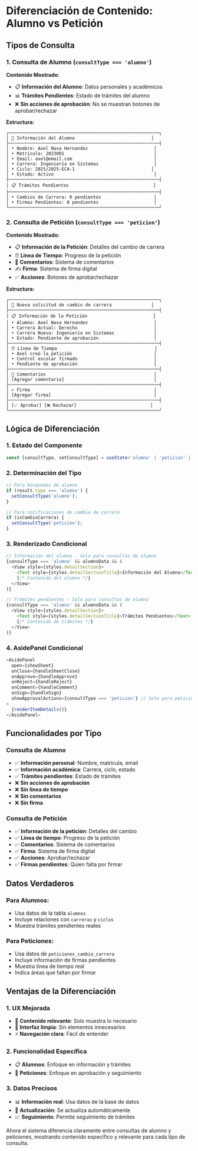 # Diferenciación de Contenido: Alumno vs Petición

## Tipos de Consulta

### **1. Consulta de Alumno** (`consultType === 'alumno'`)

**Contenido Mostrado:**
- 📋 **Información del Alumno**: Datos personales y académicos
- 📊 **Trámites Pendientes**: Estado de trámites del alumno
- ❌ **Sin acciones de aprobación**: No se muestran botones de aprobar/rechazar

**Estructura:**
```
┌─────────────────────────────────────────────────────────┐
│ 👤 Información del Alumno                             │
├─────────────────────────────────────────────────────────┤
│ • Nombre: Axel Nava Hernandez                         │
│ • Matrícula: 2023001                                  │
│ • Email: axel@email.com                               │
│ • Carrera: Ingeniería en Sistemas                     │
│ • Ciclo: 2025/2025-ECA-1                             │
│ • Estado: Activo                                      │
├─────────────────────────────────────────────────────────┤
│ 📋 Trámites Pendientes                                │
├─────────────────────────────────────────────────────────┤
│ • Cambios de Carrera: 0 pendientes                    │
│ • Firmas Pendientes: 0 pendientes                     │
└─────────────────────────────────────────────────────────┘
```

### **2. Consulta de Petición** (`consultType === 'peticion'`)

**Contenido Mostrado:**
- 📋 **Información de la Petición**: Detalles del cambio de carrera
- ⏰ **Línea de Tiempo**: Progreso de la petición
- 💬 **Comentarios**: Sistema de comentarios
- ✍️ **Firma**: Sistema de firma digital
- ✅ **Acciones**: Botones de aprobar/rechazar

**Estructura:**
```
┌─────────────────────────────────────────────────────────┐
│ 🔔 Nueva solicitud de cambio de carrera               │
├─────────────────────────────────────────────────────────┤
│ 📋 Información de la Petición                         │
│ • Alumno: Axel Nava Hernandez                         │
│ • Carrera Actual: Derecho                             │
│ • Carrera Nueva: Ingeniería en Sistemas               │
│ • Estado: Pendiente de aprobación                     │
├─────────────────────────────────────────────────────────┤
│ ⏰ Línea de Tiempo                                     │
│ • Axel creó la petición                               │
│ • Control escolar firmado                             │
│ • Pendiente de aprobación                             │
├─────────────────────────────────────────────────────────┤
│ 💬 Comentarios                                         │
│ [Agregar comentario]                                  │
├─────────────────────────────────────────────────────────┤
│ ✍️ Firma                                               │
│ [Agregar firma]                                       │
├─────────────────────────────────────────────────────────┤
│ [✅ Aprobar] [❌ Rechazar]                            │
└─────────────────────────────────────────────────────────┘
```

## Lógica de Diferenciación

### **1. Estado del Componente**
```typescript
const [consultType, setConsultType] = useState<'alumno' | 'peticion' | null>(null);
```

### **2. Determinación del Tipo**
```typescript
// Para búsquedas de alumno
if (result.type === 'alumno') {
  setConsultType('alumno');
}

// Para notificaciones de cambio de carrera
if (isCambioCarrera) {
  setConsultType('peticion');
}
```

### **3. Renderizado Condicional**
```typescript
// Información del alumno - Solo para consultas de alumno
{consultType === 'alumno' && alumnoData && (
  <View style={styles.detailSection}>
    <Text style={styles.detailSectionTitle}>Información del Alumno</Text>
    {/* Contenido del alumno */}
  </View>
)}

// Trámites pendientes - Solo para consultas de alumno
{consultType === 'alumno' && alumnoData && (
  <View style={styles.detailSection}>
    <Text style={styles.detailSectionTitle}>Trámites Pendientes</Text>
    {/* Contenido de trámites */}
  </View>
)}
```

### **4. AsidePanel Condicional**
```typescript
<AsidePanel 
  open={showSheet} 
  onClose={handleSheetClose}
  onApprove={handleApprove}
  onReject={handleReject}
  onComment={handleComment}
  onSign={handleSign}
  showApprovalActions={consultType === 'peticion'} // Solo para peticiones
>
  {renderItemDetails()}
</AsidePanel>
```

## Funcionalidades por Tipo

### **Consulta de Alumno**
- ✅ **Información personal**: Nombre, matrícula, email
- ✅ **Información académica**: Carrera, ciclo, estado
- ✅ **Trámites pendientes**: Estado de trámites
- ❌ **Sin acciones de aprobación**
- ❌ **Sin línea de tiempo**
- ❌ **Sin comentarios**
- ❌ **Sin firma**

### **Consulta de Petición**
- ✅ **Información de la petición**: Detalles del cambio
- ✅ **Línea de tiempo**: Progreso de la petición
- ✅ **Comentarios**: Sistema de comentarios
- ✅ **Firma**: Sistema de firma digital
- ✅ **Acciones**: Aprobar/rechazar
- ✅ **Firmas pendientes**: Quien falta por firmar

## Datos Verdaderos

### **Para Alumnos:**
- Usa datos de la tabla `alumnos`
- Incluye relaciones con `carreras` y `ciclos`
- Muestra trámites pendientes reales

### **Para Peticiones:**
- Usa datos de `peticiones_cambio_carrera`
- Incluye información de firmas pendientes
- Muestra línea de tiempo real
- Indica áreas que faltan por firmar

## Ventajas de la Diferenciación

### **1. UX Mejorada**
- 🎯 **Contenido relevante**: Solo muestra lo necesario
- 📱 **Interfaz limpia**: Sin elementos innecesarios
- ⚡ **Navegación clara**: Fácil de entender

### **2. Funcionalidad Específica**
- 📋 **Alumnos**: Enfoque en información y trámites
- 🔔 **Peticiones**: Enfoque en aprobación y seguimiento

### **3. Datos Precisos**
- 📊 **Información real**: Usa datos de la base de datos
- 🔄 **Actualización**: Se actualiza automáticamente
- 📈 **Seguimiento**: Permite seguimiento de trámites

Ahora el sistema diferencia claramente entre consultas de alumno y peticiones, mostrando contenido específico y relevante para cada tipo de consulta. 